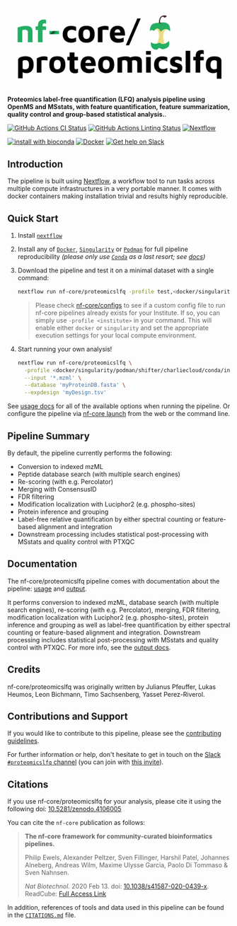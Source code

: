 # ![nf-core/proteomicslfq](docs/images/nf-core-proteomicslfq_logo.png)

**Proteomics label-free quantification (LFQ) analysis pipeline using OpenMS and MSstats, with feature quantification, feature summarization, quality control and group-based statistical analysis.**.

[![GitHub Actions CI Status](https://github.com/nf-core/proteomicslfq/workflows/nf-core%20CI/badge.svg)](https://github.com/nf-core/proteomicslfq/actions)
[![GitHub Actions Linting Status](https://github.com/nf-core/proteomicslfq/workflows/nf-core%20linting/badge.svg)](https://github.com/nf-core/proteomicslfq/actions)
[![Nextflow](https://img.shields.io/badge/nextflow-%E2%89%A520.04.0-brightgreen.svg)](https://www.nextflow.io/)

[![install with bioconda](https://img.shields.io/badge/install%20with-bioconda-brightgreen.svg)](https://bioconda.github.io/)
[![Docker](https://img.shields.io/docker/automated/nfcore/proteomicslfq.svg)](https://hub.docker.com/r/nfcore/proteomicslfq)
[![Get help on Slack](http://img.shields.io/badge/slack-nf--core%20%23proteomicslfq-4A154B?logo=slack)](https://nfcore.slack.com/channels/proteomicslfq)

## Introduction

The pipeline is built using [Nextflow](https://www.nextflow.io), a workflow tool to run tasks across multiple compute infrastructures in a very portable manner. It comes with docker containers making installation trivial and results highly reproducible.

## Quick Start

1. Install [`nextflow`](https://nf-co.re/usage/installation)

2. Install any of [`Docker`](https://docs.docker.com/engine/installation/), [`Singularity`](https://www.sylabs.io/guides/3.0/user-guide/) or [`Podman`](https://podman.io/) for full pipeline reproducibility _(please only use [`Conda`](https://conda.io/miniconda.html) as a last resort; see [docs](https://nf-co.re/usage/configuration#basic-configuration-profiles))_

3. Download the pipeline and test it on a minimal dataset with a single command:

    ```bash
    nextflow run nf-core/proteomicslfq -profile test,<docker/singularity/podman/conda/institute>
    ```

    > Please check [nf-core/configs](https://github.com/nf-core/configs#documentation) to see if a custom config file to run nf-core pipelines already exists for your Institute. If so, you can simply use `-profile <institute>` in your command. This will enable either `docker` or `singularity` and set the appropriate execution settings for your local compute environment.

4. Start running your own analysis!

    ```bash
    nextflow run nf-core/proteomicslfq \
      -profile <docker/singularity/podman/shifter/charliecloud/conda/institute> \
      --input '*.mzml' \
      --database 'myProteinDB.fasta' \
      --expdesign 'myDesign.tsv'
    ```

See [usage docs](https://nf-co.re/proteomicslfq/usage) for all of the available options when running the pipeline. Or configure the pipeline via
[nf-core launch](https://nf-co.re/launch) from the web or the command line.

## Pipeline Summary

By default, the pipeline currently performs the following:

* Conversion to indexed mzML
* Peptide database search (with multiple search engines)
* Re-scoring (with e.g. Percolator)
* Merging with ConsensusID
* FDR filtering
* Modification localization with Luciphor2 (e.g. phospho-sites)
* Protein inference and grouping
* Label-free relative quantification by either spectral counting or feature-based alignment and integration
* Downstream processing includes statistical post-processing with MSstats and quality control with PTXQC

## Documentation

The nf-core/proteomicslfq pipeline comes with documentation about the pipeline: [usage](https://nf-co.re/proteomicslfq/usage) and [output](https://nf-co.re/proteomicslfq/output).

It performs conversion to indexed mzML, database search (with multiple search engines), re-scoring (with e.g. Percolator), merging, FDR filtering, modification localization with Luciphor2 (e.g. phospho-sites), protein inference and grouping as well as label-free quantification by either spectral counting or feature-based alignment and integration. Downstream processing includes statistical post-processing with MSstats and quality control with PTXQC. For more info, see the [output docs](docs/output.md).

## Credits

nf-core/proteomicslfq was originally written by Julianus Pfeuffer, Lukas Heumos, Leon Bichmann, Timo Sachsenberg, Yasset Perez-Riverol.

## Contributions and Support

If you would like to contribute to this pipeline, please see the [contributing guidelines](.github/CONTRIBUTING.md).

For further information or help, don't hesitate to get in touch on the [Slack `#proteomicslfq` channel](https://nfcore.slack.com/channels/proteomicslfq) (you can join with [this invite](https://nf-co.re/join/slack)).

## Citations

If you use nf-core/proteomicslfq for your analysis, please cite it using the following doi: [10.5281/zenodo.4106005](https://doi.org/10.5281/zenodo.4106005)

You can cite the `nf-core` publication as follows:

> **The nf-core framework for community-curated bioinformatics pipelines.**
>
> Philip Ewels, Alexander Peltzer, Sven Fillinger, Harshil Patel, Johannes Alneberg, Andreas Wilm, Maxime Ulysse Garcia, Paolo Di Tommaso & Sven Nahnsen.
>
> _Nat Biotechnol._ 2020 Feb 13. doi: [10.1038/s41587-020-0439-x](https://dx.doi.org/10.1038/s41587-020-0439-x).
> ReadCube: [Full Access Link](https://rdcu.be/b1GjZ)

In addition, references of tools and data used in this pipeline
can be found in the [`CITATIONS.md`](CITATIONS.md) file.
